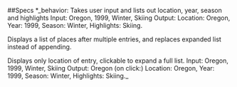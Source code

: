 ##Specs
*_behavior: Takes user input and lists out location, year, season and highlights
Input: Oregon, 1999, Winter, Skiing
Output: Location: Oregon, Year: 1999, Season: Winter, Highlights: Skiing.

Displays a list of places after multiple entries, and replaces expanded list instead of appending.

Displays only location of entry, clickable to expand a full list.
Input: Oregon, 1999, Winter, Skiing
Output: Oregon (on click:) Location: Oregon, Year: 1999, Season: Winter, Highlights: Skiing._
